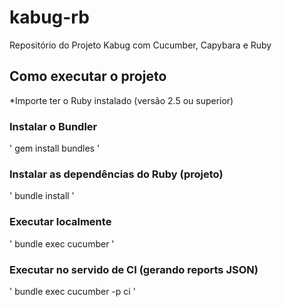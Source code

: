# kabug-rb
Repositório do Projeto Kabug com Cucumber, Capybara e Ruby

## Como executar o projeto

*Importe ter o Ruby instalado (versão 2.5 ou superior)

### Instalar o Bundler
'
gem install bundles
'

### Instalar as dependências do Ruby (projeto)
'
bundle install
'
### Executar localmente
'
bundle exec cucumber
'
### Executar no servido de CI (gerando reports JSON)
'
bundle exec cucumber -p ci
'


